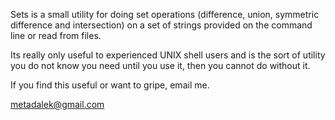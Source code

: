 
Sets is a small utility for doing set operations
(difference, union, symmetric difference and intersection)
on a set of strings provided on the command line
or read from files.

Its really only useful to experienced UNIX shell users
and is the sort of utility you do not know you need
until you use it, then you cannot do without it.

If you find this useful or want to gripe, email me.

metadalek@gmail.com
